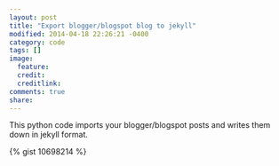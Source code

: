 ```yaml
---
layout: post
title: "Export blogger/blogspot blog to jekyll"
modified: 2014-04-18 22:26:21 -0400
category: code
tags: []
image:
  feature:
  credit:
  creditlink:
comments: true
share:
---
```


This python code imports your blogger/blogspot posts and writes them down in jekyll format.

{% gist 10698214 %}
